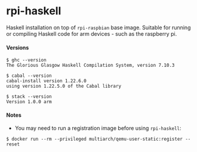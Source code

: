 # rpi-haskell

Haskell installation on top of `rpi-raspbian` base image. Suitable for running or compiling Haskell code for arm devices - such as the raspberry pi.

#### Versions

```
$ ghc --version
The Glorious Glasgow Haskell Compilation System, version 7.10.3
```

```
$ cabal --version
cabal-install version 1.22.6.0
using version 1.22.5.0 of the Cabal library
```

```
$ stack --version
Version 1.0.0 arm
```

#### Notes

* You may need to run a registration image before using `rpi-haskell`:
```
$ docker run --rm --privileged multiarch/qemu-user-static:register --reset
```
